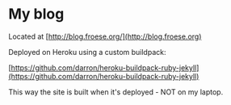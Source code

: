 My blog
=======

Located at [http://blog.froese.org/](http://blog.froese.org)

Deployed on Heroku using a custom buildpack:

[https://github.com/darron/heroku-buildpack-ruby-jekyll](https://github.com/darron/heroku-buildpack-ruby-jekyll)

This way the site is built when it's deployed - NOT on my laptop.
